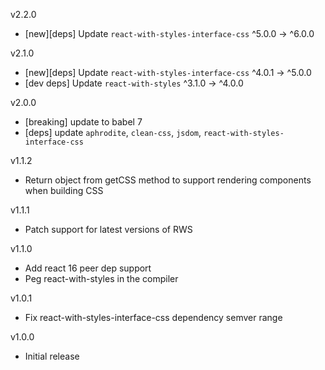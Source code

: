 v2.2.0
- [new][deps] Update `react-with-styles-interface-css` ^5.0.0 -> ^6.0.0

v2.1.0
- [new][deps] Update `react-with-styles-interface-css` ^4.0.1 -> ^5.0.0
- [dev deps] Update `react-with-styles` ^3.1.0 -> ^4.0.0

v2.0.0
- [breaking] update to babel 7
- [deps] update `aphrodite`, `clean-css`, `jsdom`, `react-with-styles-interface-css`

v1.1.2
- Return object from getCSS method to support rendering components when building CSS

v1.1.1
- Patch support for latest versions of RWS

v1.1.0
- Add react 16 peer dep support
- Peg react-with-styles in the compiler

v1.0.1
- Fix react-with-styles-interface-css dependency semver range

v1.0.0
- Initial release
